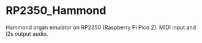 # RP2350_Hammond
Hammond organ emulator on RP2350 (Raspberry Pi Pico 2). MIDI input and i2s output audio.

